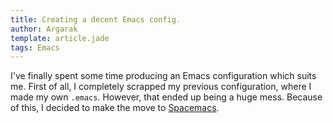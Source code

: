 ```yaml
---
title: Creating a decent Emacs config.
author: Argarak
template: article.jade
tags: Emacs
---
```


I've finally spent some time producing an Emacs configuration which suits me. First of all, I completely scrapped my previous configuration, where I made my own `.emacs`. However, that ended up being a huge mess. Because of this, I decided to make the move to [Spacemacs](https://spacemacs.org/).

